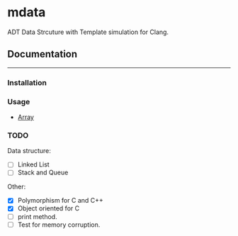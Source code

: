 # mdata
ADT Data Strcuture with Template simulation for Clang.
## Documentation
-----------------------
### Installation
### Usage
* [Array](https://github.com/Krr0ptioN/mdata/blob/master/docs/Array.md)

### TODO
Data structure:
- [ ] Linked List
- [ ] Stack and Queue

Other:
- [X] Polymorphism for C and C++
- [X] Object oriented for C
- [ ] print method.
- [ ] Test for memory corruption.
